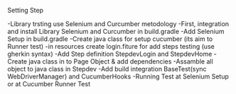 Setting Step

-Library trsting use Selenium and Curcumber metodology
-First, integration and install Library Selenium and Curcumber in build.gradle
-Add Selenium Setup in build.gradle 
-Create java class for setup cucumber (its aim to Runner test)
-in resources create login.fiture for add steps testing (use gherkin syntax)
-Add Step definition StepdevLogin and StepdevHome
-Create java class in to Page Object & add dependencies
-Assamble all object to java class in Stepdev
-Add build integration BaseTest(sync WebDriverManager) and CucumberHooks 
-Running Test at Selenium Setup or at Cucumber Runner Test
